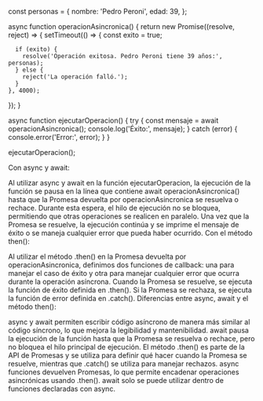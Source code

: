 const personas = {
  nombre: 'Pedro Peroni',
  edad: 39,
};

async function operacionAsincronica() {
  return new Promise((resolve, reject) => {
    setTimeout(() => {
      const exito = true;

      if (exito) {
        resolve('Operación exitosa. Pedro Peroni tiene 39 años:', personas);
      } else {
        reject('La operación falló.');
      }
    }, 4000);
  });
}

async function ejecutarOperacion() {
  try {
    const mensaje = await operacionAsincronica();
    console.log('Éxito:', mensaje);
  } catch (error) {
    console.error('Error:', error);
  }
}

ejecutarOperacion();



Con async y await:

Al utilizar async y await en la función ejecutarOperacion, la ejecución de la función se pausa en la línea que contiene await operacionAsincronica() hasta que la Promesa devuelta por operacionAsincronica se resuelva o rechace.
Durante esta espera, el hilo de ejecución no se bloquea, permitiendo que otras operaciones se realicen en paralelo.
Una vez que la Promesa se resuelve, la ejecución continúa y se imprime el mensaje de éxito o se maneja cualquier error que pueda haber ocurrido.
Con el método then():

Al utilizar el método .then() en la Promesa devuelta por operacionAsincronica, definimos dos funciones de callback: una para manejar el caso de éxito y otra para manejar cualquier error que ocurra durante la operación asíncrona.
Cuando la Promesa se resuelve, se ejecuta la función de éxito definida en .then().
Si la Promesa se rechaza, se ejecuta la función de error definida en .catch().
Diferencias entre async, await y el método then():

async y await permiten escribir código asíncrono de manera más similar al código síncrono, lo que mejora la legibilidad y mantenibilidad.
await pausa la ejecución de la función hasta que la Promesa se resuelva o rechace, pero no bloquea el hilo principal de ejecución.
El método .then() es parte de la API de Promesas y se utiliza para definir qué hacer cuando la Promesa se resuelve, mientras que .catch() se utiliza para manejar rechazos.
async funciones devuelven Promesas, lo que permite encadenar operaciones asincrónicas usando .then(). await solo se puede utilizar dentro de funciones declaradas con async.
